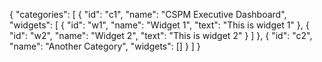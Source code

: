 {
  "categories": [
    {
      "id": "c1",
      "name": "CSPM Executive Dashboard",
      "widgets": [
        {
          "id": "w1",
          "name": "Widget 1",
          "text": "This is widget 1"
        },
        {
          "id": "w2",
          "name": "Widget 2",
          "text": "This is widget 2"
        }
      ]
    },
    {
      "id": "c2",
      "name": "Another Category",
      "widgets": []
    }
  ]
}
